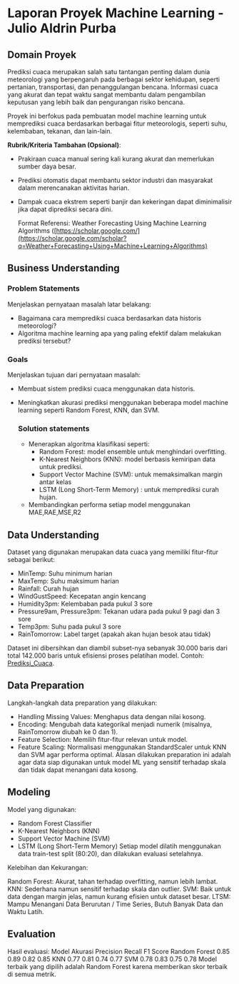 # Laporan Proyek Machine Learning - Julio Aldrin Purba 

## Domain Proyek

Prediksi cuaca merupakan salah satu tantangan penting dalam dunia meteorologi yang berpengaruh pada berbagai sektor kehidupan, seperti pertanian, transportasi, dan penanggulangan bencana. Informasi cuaca yang akurat dan tepat waktu sangat membantu dalam pengambilan keputusan yang lebih baik dan pengurangan risiko bencana.

Proyek ini berfokus pada pembuatan model machine learning untuk memprediksi cuaca berdasarkan berbagai fitur meteorologis, seperti suhu, kelembaban, tekanan, dan lain-lain.

**Rubrik/Kriteria Tambahan (Opsional)**:
- Prakiraan cuaca manual sering kali kurang akurat dan memerlukan sumber daya besar.
- Prediksi otomatis dapat membantu sektor industri dan masyarakat dalam merencanakan aktivitas harian.
- Dampak cuaca ekstrem seperti banjir dan kekeringan dapat diminimalisir jika dapat diprediksi secara dini.
  
  Format Referensi: Weather Forecasting Using Machine Learning Algorithms ([https://scholar.google.com/](https://scholar.google.com/scholar?q=Weather+Forecasting+Using+Machine+Learning+Algorithms) 

## Business Understanding
### Problem Statements
Menjelaskan pernyataan masalah latar belakang:
- Bagaimana cara memprediksi cuaca berdasarkan data historis meteorologi?
- Algoritma machine learning apa yang paling efektif dalam melakukan prediksi tersebut?

### Goals
Menjelaskan tujuan dari pernyataan masalah:
- Membuat sistem prediksi cuaca menggunakan data historis.
- Meningkatkan akurasi prediksi menggunakan beberapa model machine learning seperti Random Forest, KNN, dan SVM.

    ### Solution statements
    - Menerapkan algoritma klasifikasi seperti:
      - Random Forest: model ensemble untuk menghindari overfitting.
      - K-Nearest Neighbors (KNN): model berbasis kemiripan data untuk prediksi.
      - Support Vector Machine (SVM): untuk memaksimalkan margin antar kelas
      - LSTM (Long Short-Term Memory) : untuk memprediksi curah hujan.
    - Membandingkan performa setiap model menggunakan MAE,RAE,MSE,R2

## Data Understanding

Dataset yang digunakan merupakan data cuaca yang memiliki fitur-fitur sebagai berikut:
- MinTemp: Suhu minimum harian
- MaxTemp: Suhu maksimum harian
- Rainfall: Curah hujan
- WindGustSpeed: Kecepatan angin kencang
- Humidity3pm: Kelembaban pada pukul 3 sore
- Pressure9am, Pressure3pm: Tekanan udara pada pukul 9 pagi dan 3 sore
- Temp3pm: Suhu pada pukul 3 sore
- RainTomorrow: Label target (apakah akan hujan besok atau tidak)

Dataset ini dibersihkan dan diambil subset-nya sebanyak 30.000 baris dari total 142.000 baris untuk efisiensi proses pelatihan model. Contoh: [Prediksi_Cuaca](https://www.kaggle.com/datasets/ratnasarii/prediksi-cuaca).

## Data Preparation
Langkah-langkah data preparation yang dilakukan:
- Handling Missing Values: Menghapus data dengan nilai kosong.
- Encoding: Mengubah data kategorikal menjadi numerik (misalnya, RainTomorrow diubah ke 0 dan 1).
- Feature Selection: Memilih fitur-fitur relevan untuk model.
- Feature Scaling: Normalisasi menggunakan StandardScaler untuk KNN dan SVM agar performa optimal.
Alasan dilakukan preparation ini adalah agar data siap digunakan untuk model ML yang sensitif terhadap skala dan tidak dapat menangani data kosong.

## Modeling
Model yang digunakan:

- Random Forest Classifier
- K-Nearest Neighbors (KNN)
- Support Vector Machine (SVM)
- LSTM (Long Short-Term Memory)
Setiap model dilatih menggunakan data train-test split (80:20), dan dilakukan evaluasi setelahnya.

Kelebihan dan Kekurangan:

Random Forest: Akurat, tahan terhadap overfitting, namun lebih lambat.
KNN: Sederhana namun sensitif terhadap skala dan outlier.
SVM: Baik untuk data dengan margin jelas, namun kurang efisien untuk dataset besar.
LTSM: Mampu Menangani Data Berurutan / Time Series, Butuh Banyak Data dan Waktu Latih.

## Evaluation
Hasil evaluasi:
Model	Akurasi	Precision	Recall	F1 Score
Random Forest	0.85	0.89	0.82	0.85
KNN	0.77	0.81	0.74	0.77
SVM	0.78	0.83	0.75	0.78
Model terbaik yang dipilih adalah Random Forest karena memberikan skor terbaik di semua metrik.


